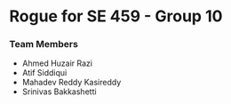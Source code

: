 # Rogue for SE 459 - Group 10 

### Team Members



* Ahmed Huzair Razi
* Atif Siddiqui
* Mahadev Reddy Kasireddy
* Srinivas Bakkashetti
   
